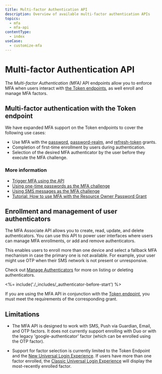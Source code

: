 ```yaml
---
title: Multi-factor Authentication API
description: Overview of available multi-factor authentication APIs
topics:
  - mfa
  - mfa-api
contentType:
  - index
useCase:
  - customize-mfa
---
```


# Multi-factor Authentication API

The <dfn data-key="multifactor-authentication">Multi-factor Authentication (MFA)</dfn> API endpoints allow you to enforce MFA when users interact with [the Token endpoints](/api/authentication#get-token), as well enroll and manage MFA factors.

## Multi-factor authentication with the Token endpoint

We have expanded MFA support on the Token endpoints to cover the following use cases:

* Use MFA with the [password](/api-auth/grant/password), [password-realm](/api-auth/grant/password#realm-support), and [refresh-token](/tokens/refresh-token/current#use-a-refresh-token) grants.
* Completion of first-time enrollment by users during authentication.
* Selection of the desired MFA authenticator by the user before they execute the MFA challenge.

### More information

* [Trigger MFA using the API](/multifactor-authentication/api/challenges)
* [Using one-time passwords as the MFA challenge](/multifactor-authentication/api/otp)
* [Using SMS messages as the MFA challenge](/multifactor-authentication/api/oob)
* [Tutorial: How to use MFA with the Resource Owner Password Grant](/api-auth/tutorials/multifactor-resource-owner-password)

## Enrollment and management of user authenticators

The MFA Associate API allows you to create, read, update, and delete authenticators. You can use this API to power user interfaces where users can manage MFA enrollments, or add and remove authenticators.

This enables users to enroll more than one device and select a fallback MFA mechanism in case the primary one is not available. For example, your user might use OTP when their SMS network is not present or unresponsive.

Check out [Manage Authenticators](/multifactor-authentication/api/manage) for more on listing or deleting authenticators.

<%= include('./_includes/_authenticator-before-start') %>

If you are using the MFA API in conjunction with the [Token endpoint](/api/authentication#get-token), you must meet the requirements of the corresponding grant.

## Limitations

* The MFA API is designed to work with SMS, Push via Guardian, Email, and OTP factors. It does not currently support enrolling with Duo or with the legacy 'google-authenticator' factor (which can be enrolled using the OTP factor).

-  Support for factor selection is currently limited to the Token Endpoint and the [New Universal Login Experience](/universal-login/new). If users have more than one factor enrolled, the [Classic Universal Login Experience](/universal-login/new) will display the most-recently enrolled factor.

